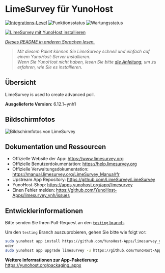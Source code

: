 <!--
N.B.: Diese README wurde automatisch von <https://github.com/YunoHost/apps/tree/master/tools/readme_generator> generiert.
Sie darf NICHT von Hand bearbeitet werden.
-->

# LimeSurvey für YunoHost

[![Integrations-Level](https://apps.yunohost.org/badge/integration/limesurvey)](https://ci-apps.yunohost.org/ci/apps/limesurvey/)
![Funktionsstatus](https://apps.yunohost.org/badge/state/limesurvey)
![Wartungsstatus](https://apps.yunohost.org/badge/maintained/limesurvey)

[![LimeSurvey mit YunoHost installieren](https://install-app.yunohost.org/install-with-yunohost.svg)](https://install-app.yunohost.org/?app=limesurvey)

*[Dieses README in anderen Sprachen lesen.](./ALL_README.md)*

> *Mit diesem Paket können Sie LimeSurvey schnell und einfach auf einem YunoHost-Server installieren.*  
> *Wenn Sie YunoHost nicht haben, lesen Sie bitte [die Anleitung](https://yunohost.org/install), um zu erfahren, wie Sie es installieren.*

## Übersicht

LimeSurvey is used to create advanced poll.


**Ausgelieferte Version:** 6.12.1~ynh1

## Bildschirmfotos

![Bildschirmfotos von LimeSurvey](./doc/screenshots/create_html_statistic_screen.png)

## Dokumentation und Ressourcen

- Offizielle Website der App: <https://www.limesurvey.org>
- Offizielle Benutzerdokumentation: <https://help.limesurvey.org>
- Offizielle Verwaltungsdokumentation: <https://manual.limesurvey.org/LimeSurvey_Manual/fr>
- Upstream App Repository: <https://github.com/LimeSurvey/LimeSurvey>
- YunoHost-Shop: <https://apps.yunohost.org/app/limesurvey>
- Einen Fehler melden: <https://github.com/YunoHost-Apps/limesurvey_ynh/issues>

## Entwicklerinformationen

Bitte senden Sie Ihren Pull-Request an den [`testing` branch](https://github.com/YunoHost-Apps/limesurvey_ynh/tree/testing).

Um den `testing` Branch auszuprobieren, gehen Sie bitte wie folgt vor:

```bash
sudo yunohost app install https://github.com/YunoHost-Apps/limesurvey_ynh/tree/testing --debug
oder
sudo yunohost app upgrade limesurvey -u https://github.com/YunoHost-Apps/limesurvey_ynh/tree/testing --debug
```

**Weitere Informationen zur App-Paketierung:** <https://yunohost.org/packaging_apps>
